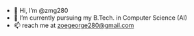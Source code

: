- 👋 Hi, I’m @zmg280
- 🌱 I’m currently pursuing my B.Tech. in Computer Science (AI)
- 📫 reach me at zoegeorge280@gmail.com
<!---
zmg280/zmg280 is a ✨ special ✨ repository because its `README.md` (this file) appears on your GitHub profile.
You can click the Preview link to take a look at your changes.
--->
